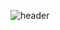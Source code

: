 ![header](https://capsule-render.vercel.app/api?type=wave&color=auto&height=300&section=header&text=Hey.Everyone!🕹️%20Let's.Connect.and.have.a.Chat!💬&fontSize=20)
